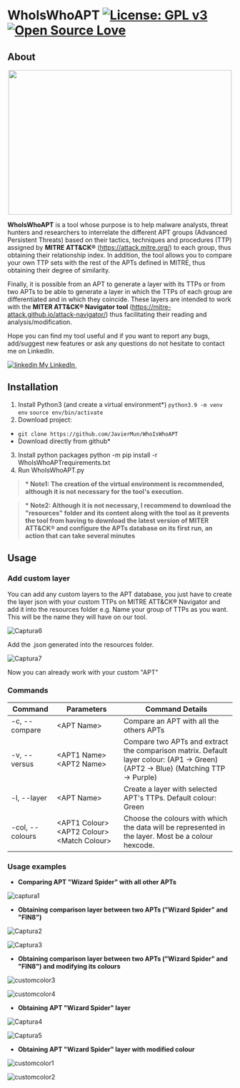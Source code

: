 # WhoIsWhoAPT [![License: GPL v3](https://img.shields.io/badge/License-GPLv3-blue.svg)](https://www.gnu.org/licenses/gpl-3.0) [![Open Source Love](https://badges.frapsoft.com/os/v1/open-source.png?v=103)](https://github.com/ellerbrock/open-source-badges/)


## About 

<p align="center">
  <img width="500" height="324" src="https://user-images.githubusercontent.com/113699569/191086330-69b67599-0c99-40b9-a3f2-7457227ebb2c.png">
</p>

**WhoIsWhoAPT** is a tool whose purpose is to help malware analysts, threat hunters and researchers to interrelate the different APT groups (Advanced Persistent Threats) based on their tactics, techniques and procedures (TTP) assigned by **MITRE ATT&CK®** (https://attack.mitre.org/) to each group, thus obtaining their relationship index. In addition, the tool allows you to compare your own TTP sets with the rest of the APTs defined in MITRE, thus obtaining their degree of similarity.

Finally, it is possible from an APT to generate a layer with its TTPs or from two APTs to be able to generate a layer in which the TTPs of each group are differentiated and in which they coincide. These layers are intended to work with the **MITER ATT&CK® Navigator tool** (https://mitre-attack.github.io/attack-navigator/) thus facilitating their reading and analysis/modification.

Hope you can find my tool useful and if you want to report any bugs, add/suggest new features or ask any questions do not hesitate to contact me on LinkedIn. <p>
  <a href="https://www.linkedin.com/in/javier-mu%C3%B1oz-alc%C3%A1zar-644b11162" rel="nofollow noreferrer">
    <img src="https://i.stack.imgur.com/gVE0j.png" alt="linkedin"> My LinkedIn
  </a> &nbsp; 
</p>

## Installation
1. Install Python3 (and create a virtual environment\*)
            `python3.9 -m venv env`
            `source env/bin/activate`
2. Download project:
-  `git clone https://github.com/JavierMun/WhoIsWhoAPT`
-  Download directly from github\*
3. Install python packages python -m pip install -r WhoIsWhoAPTrequirements.txt
4. Run WhoIsWhoAPT.py

> **\* Note1: The creation of the virtual environment is recommended, although it is not necessary for the tool's execution.**

> **\* Note2: Although it is not necessary, I recommend to download the "resources" folder and its content along with the tool as it prevents the tool from having to download the latest version of MITER ATT&CK® and configure the APTs database on its first run, an action that can take several minutes**


## Usage
### Add custom layer
You can add any custom layers to the APT database, you just have to create the layer json with your custom TTPs on MITRE ATT&CK® Navigator and add it into the resources folder e.g. 
Name your group of TTPs as you want. This will be the name they will have on our tool.

![Captura6](https://user-images.githubusercontent.com/113699569/191077532-e604c1dd-1014-4101-a1d8-50399b85d95f.PNG)

Add the .json generated into the resources folder.

![Captura7](https://user-images.githubusercontent.com/113699569/191077553-7e2a777b-0979-4e1a-8bae-181f88d72e20.PNG)

Now you can already work with your custom "APT"

### Commands
| Command       | Parameters   | Command Details             | 
| ------------- |-------------| -------------         | 
| -c, --compare     | \<APT Name\> | Compare an APT with all the others APTs  | 
| -v, --versus      | \<APT1 Name\> \<APT2 Name\> | Compare two APTs and extract the comparison matrix. Default layer colour: (AP1 -> Green) (APT2 -> Blue) (Matching TTP -> Purple) | 
| -l, --layer       | \<APT Name\>| Create a layer with selected APT\'s TTPs. Default colour: Green| 
| -col, --colours   | \<APT1 Colour\> \<APT2 Colour\> \<Match Colour\>| Choose the colours with which the data will be represented in the layer. Most be a colour hexcode.| 

### Usage examples  
- **Comparing APT "Wizard Spider" with all other APTs**  

![captura1](https://user-images.githubusercontent.com/113699569/190997510-e0e71f0a-8309-4a58-a458-4736f3e4f11e.PNG)

- **Obtaining comparison layer between two APTs ("Wizard Spider" and "FIN8")**

![Captura2](https://user-images.githubusercontent.com/113699569/190997530-7f41153c-1bf4-4406-83dc-80b24509168e.PNG)

![Captura3](https://user-images.githubusercontent.com/113699569/190997542-eee5758d-93da-487d-9a49-cb4a597a9b8f.PNG)

- **Obtaining comparison layer between two APTs ("Wizard Spider" and "FIN8") and modifying its colours**

![customcolor3](https://user-images.githubusercontent.com/113699569/191191545-493fdcd9-3002-4374-8a4a-d462f287c51c.PNG)

![customcolor4](https://user-images.githubusercontent.com/113699569/191085534-65a1ed2d-fbe8-42c4-924e-5fb4ea5c4c45.PNG)

- **Obtaining APT "Wizard Spider" layer**

![Captura4](https://user-images.githubusercontent.com/113699569/190997545-b080864a-f9d2-4ccf-9d21-ff1f5976ad68.PNG)

![Captura5](https://user-images.githubusercontent.com/113699569/190997548-6edc96d6-0efb-4c82-9660-dca1f73670ed.PNG)

- **Obtaining APT "Wizard Spider" layer with modified colour**

![customcolor1](https://user-images.githubusercontent.com/113699569/191191516-714e664c-b5b4-4f66-8e1c-7eb61c742919.PNG)

![customcolor2](https://user-images.githubusercontent.com/113699569/191085529-84014a29-0b06-4ec0-98ce-a18089a5cd8d.PNG)
